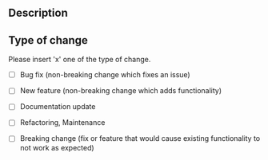 ## Description
<!--
Please describe what this PR do.
 -->

## Type of change
Please insert 'x' one of the type of change.
- [ ] Bug fix (non-breaking change which fixes an issue)
- [ ] New feature (non-breaking change which adds functionality)
- [ ] Documentation update
- [ ] Refactoring, Maintenance
- [ ] Breaking change (fix or feature that would cause existing functionality to not work as expected)

